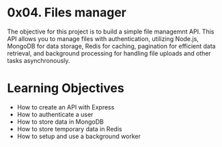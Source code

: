 # 0x04. Files manager

The objective for this project is to build a simple file managemnt API. This API allows you to manage files with authentication, utilizing Node.js, MongoDB for data storage, Redis for caching, pagination for efficient data retrieval, and background processing for handling file uploads and other tasks asynchronously.

# Learning Objectives

* How to create an API with Express
* How to authenticate a user
* How to store data in MongoDB
* How to store temporary data in Redis
* How to setup and use a background worker

